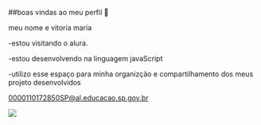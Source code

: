 ##boas vindas ao meu perfil 🖤

meu nome e vitoria maria

-estou visitando o alura.

-estou desenvolvendo na linguagem javaScript

-utilizo esse espaço para minha organizção e compartilhamento dos meus projeto desenvolvidos

0000110172850SP@al.educacao.sp.gov.br

![](https://media1.tenor.com/m/ko9SoUwyahsAAAAC/gif.gif)
